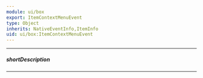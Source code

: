 ```yaml
---
module: ui/box
export: ItemContextMenuEvent
type: Object
inherits: NativeEventInfo,ItemInfo
uid: ui/box:ItemContextMenuEvent
---
```

---
##### shortDescription
<!-- Description goes here -->

---
<!-- Description goes here -->
